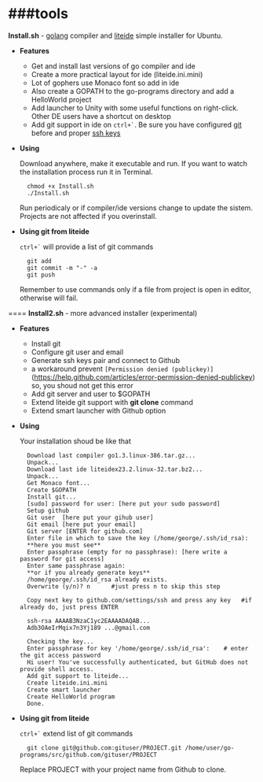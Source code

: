###tools
====
**Install.sh** - [golang](http://golang.org) compiler and [liteide](https://github.com/visualfc/liteide) simple installer for Ubuntu.

* **Features**
    * Get and install last versions of go compiler and ide
    * Create a more practical layout for ide (liteide.ini.mini)
    * Lot of gophers use Monaco font so add in ide
    * Also create a GOPATH to the go-programs directory and add a HelloWorld project
    * Add launcher to Unity with some useful functions on right-click. Other DE users have a shortcut on desktop
    * Add git support in ide on `` ctrl+` ``. Be sure you have configured [git](https://help.github.com/articles/set-up-git) before and proper [ssh keys](https://help.github.com/articles/generating-ssh-keys)
* **Using**

    Download anywhere, make it executable and run. If you want to watch the installation process run it in Terminal.

        chmod +x Install.sh
        ./Install.sh

    Run periodicaly or if compiler/ide versions change to update the sistem.
    Projects are not affected if you overinstall.

* **Using git from liteide**

    `` ctrl+` `` will provide a list of git commands

        git add
        git commit -m "-" -a
        git push

    Remember to use commands only if a file from project is open in editor, otherwise will fail.

====
**Install2.sh** - more advanced installer (experimental)

* **Features**
    * Install git
    * Configure git user and email
    * Generate ssh keys pair and connect to Github
    * a workaround prevent `[Permission denied (publickey)]`(https://help.github.com/articles/error-permission-denied-publickey)
      so, you shoud not get this error
    * Add git server and user to $GOPATH
    * Extend liteide git support with **git clone** command
    * Extend smart launcher with Github option

* **Using**

   Your installation shoud be like that

        Download last compiler go1.3.linux-386.tar.gz...
        Unpack...
        Download last ide liteidex23.2.linux-32.tar.bz2...
        Unpack...
        Get Monaco font...
        Create $GOPATH
        Install git...
        [sudo] password for user: [here put your sudo password]
        Setup github
        Git user  [here put your gihub user]
        Git email [here put your email]
        Git server [ENTER for github.com]
        Enter file in which to save the key (/home/george/.ssh/id_rsa): 
        **here you must see**
        Enter passphrase (empty for no passphrase): [here write a password for git access]
        Enter same passphrase again: 
        **or if you already generate keys**
        /home/george/.ssh/id_rsa already exists.
        Overwrite (y/n)? n      #just press n to skip this step
        
        Copy next key to github.com/settings/ssh and press any key   #if already do, just press ENTER
        
        ssh-rsa AAAAB3NzaC1yc2EAAAADAQAB...
        Adb3OAeIrMqix7n3Yj189 ...@gmail.com
        
        Checking the key...
        Enter passphrase for key '/home/george/.ssh/id_rsa':    # enter the git access password
        Hi user! You've successfully authenticated, but GitHub does not provide shell access.
        Add git support to liteide...
        Create liteide.ini.mini
        Create smart launcher
        Create HelloWorld program
        Done.

* **Using git from liteide**

    `` ctrl+` `` extend list of git commands

        git clone git@github.com:gituser/PROJECT.git /home/user/go-programs/src/github.com/gituser/PROJECT

    Replace PROJECT with your project name from Github to clone.

